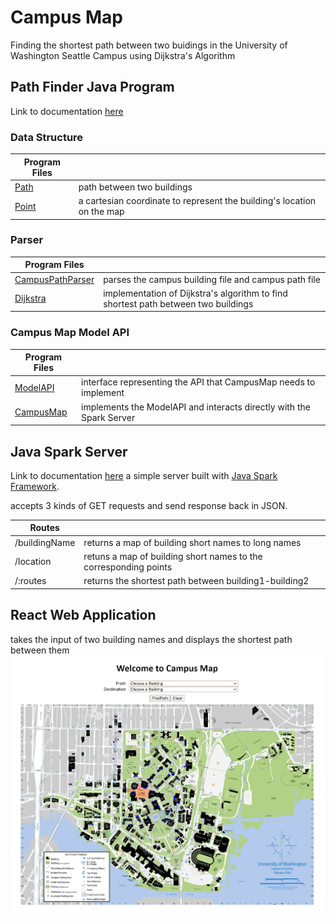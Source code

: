 # Campus Map
Finding the shortest path between two buidings in the University of Washington Seattle Campus using Dijkstra's Algorithm

## Path Finder Java Program
Link to documentation [here](https://github.com/bellaroseee/SDI-hw-pathfinder/tree/master)
  
### Data Structure
| Program Files | |
| --- | --- |
|[Path](https://github.com/bellaroseee/SDI-hw-pathfinder/blob/master/src/main/java/pathfinder/datastructures/Path.java) | path between two buildings |
|[Point](https://github.com/bellaroseee/SDI-hw-pathfinder/blob/master/src/main/java/pathfinder/datastructures/Point.java) | a cartesian coordinate to represent the building's location on the map|

### Parser
| Program Files | |
| --- | --- |
| [CampusPathParser](https://github.com/bellaroseee/SDI-hw-pathfinder/blob/master/src/main/java/pathfinder/parser/CampusPathsParser.java) | parses the campus building file and campus path file |
| [Dijkstra](https://github.com/bellaroseee/SDI-hw-pathfinder/blob/master/src/main/java/pathfinder/parser/Dijkstra.java) | implementation of Dijkstra's algorithm to find shortest path between two buildings |

### Campus Map Model API
| Program Files | |
| --- | --- |
| [ModelAPI](https://github.com/bellaroseee/SDI-hw-pathfinder/blob/master/src/main/java/pathfinder/ModelAPI.java) | interface representing the API that CampusMap needs to implement |
| [CampusMap](https://github.com/bellaroseee/SDI-hw-pathfinder/blob/master/src/main/java/pathfinder/CampusMap.java) | implements the ModelAPI and interacts directly with the Spark Server |
  
## Java Spark Server
Link to documentation [here](https://github.com/bellaroseee/SDI-hw-campuspaths-server/tree/master)
a simple server built with [Java Spark Framework](http://sparkjava.com/).
  
accepts 3 kinds of GET requests and send response back in JSON.
  
| Routes | |
| --- | --- |
| /buildingName | returns a map of building short names to long names |
| /location | retuns a map of building short names to the corresponding points |
| /:routes | returns the shortest path between building1-building2 |
  
## React Web Application
takes the input of two building names and displays the shortest path between them
![landing-page](https://raw.githubusercontent.com/bellaroseee/SDI-hw-campuspaths/master/campus-map-landing-page.jpg)
